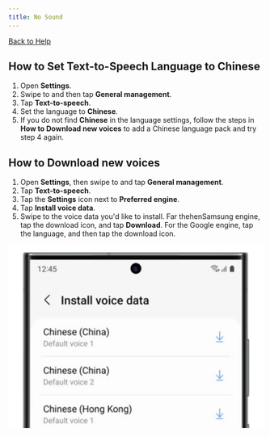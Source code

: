 ```yaml
---
title: No Sound
---
```


[Back to Help](../index.md)

## How to Set Text-to-Speech Language to Chinese

1. Open **Settings**.
2. Swipe to and then tap **General management**.
3. Tap **Text-to-speech**.
4. Set the language to **Chinese**.
5. If you do not find **Chinese** in the language settings, follow the steps in **How to Download new voices** to add a Chinese language pack and try step 4 again.

## How to Download new voices

1. Open **Settings**, then swipe to and tap **General management**.
2. Tap **Text-to-speech**.
3. Tap the **Settings** icon next to **Preferred engine**.
4. Tap **Install voice data**.
5. Swipe to the voice data you'd like to install. Far thehenSamsung engine, tap the download icon, and tap **Download**. For the Google engine, tap the language, and then tap the download icon.

![down new voices](../images/no_sound.png)

